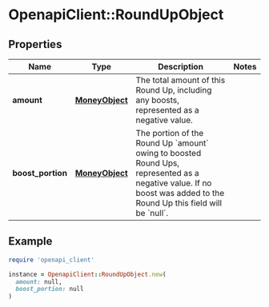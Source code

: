 # OpenapiClient::RoundUpObject

## Properties

| Name | Type | Description | Notes |
| ---- | ---- | ----------- | ----- |
| **amount** | [**MoneyObject**](MoneyObject.md) | The total amount of this Round Up, including any boosts, represented as a negative value.  |  |
| **boost_portion** | [**MoneyObject**](MoneyObject.md) | The portion of the Round Up &#x60;amount&#x60; owing to boosted Round Ups, represented as a negative value. If no boost was added to the Round Up this field will be &#x60;null&#x60;.  |  |

## Example

```ruby
require 'openapi_client'

instance = OpenapiClient::RoundUpObject.new(
  amount: null,
  boost_portion: null
)
```

